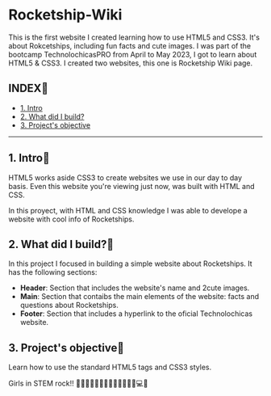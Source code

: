 # Rocketship-Wiki
This is the first website I created learning how to use HTML5 and CSS3. It's about Rokcetships, including fun facts and cute images. 
I was part of the bootcamp TechnolochicasPRO from April to May 2023, I got to learn about HTML5 & CSS3. I created two websites, this one is Rocketship Wiki page. 
## INDEX💜
* [1. Intro](https://github.com/TereCova/Rocketship-Wiki/blob/main/README.md#1-intro)
* [2. What did I build?](https://github.com/TereCova/Rocketship-Wiki/blob/main/README.md#2-what-did-i-build)
* [3. Project's objective](https://github.com/TereCova/Rocketship-Wiki/blob/main/README.md#3-projects-objective)

****
## 1. Intro💜
HTML5 works aside CSS3 to create websites we use in our day to day basis. Even this website you're viewing just now, was built with HTML and CSS. 

In this proyect, with HTML and CSS knowledge I was able to develope a website with cool info of Rocketships. 

## 2. What did I build?💜 
In this project I focused in building a simple website about Rocketships. 
It has the following sections:

* **Header**: Section that includes the website's name and 2cute images.
* **Main**: Section that contaibs the main elements of the website: facts and questions about Rocketships. 
* **Footer**: Section that includes a hyperlink to the oficial Technolochicas website. 


## 3. Project's objective💜
Learn how to use the standard HTML5 tags and CSS3 styles. 

Girls in STEM rock!! 🙋🏻‍♀️👱🏽‍♀️👩🏽👧🏽🦋🌺🌻💻💜

